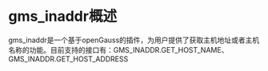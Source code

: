 # gms_inaddr概述

gms_inaddr是一个基于openGauss的插件，为用户提供了获取主机地址或者主机名称的功能。目前支持的接口有：GMS_INADDR.GET_HOST_NAME、GMS_INADDR.GET_HOST_ADDRESS